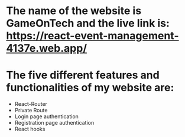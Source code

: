 # The name of the website is GameOnTech and the live link is:  https://react-event-management-4137e.web.app/
# The five different features and functionalities of my website are:


- React-Router
- Private Route
- Login page authentication
- Registration page authentication
- React hooks
